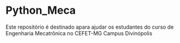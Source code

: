 # Python_Meca
Este repositório é destinado apara ajudar os estudantes do curso de Engenharia Mecatrônica no CEFET-MG Campus Divinópolis
